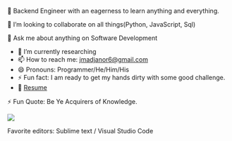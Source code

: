 🔭 Backend Engineer with an eagerness to learn anything and everything.

👯 I’m looking to collaborate on all things(Python, JavaScript, Sql)

💬 Ask me about anything on Software Development

- 🔭 I’m currently researching  
- 📫 How to reach me: jmadjanor6@gmail.com
- 😄 Pronouns: Programmer/He/Him/His
- ⚡ Fun fact: I am ready to get my hands dirty with some good challenge.
- 📝 [Resume](cv_backend.pdf)

⚡ Fun Quote: Be Ye Acquirers of Knowledge.

<img src="https://github-readme-stats.vercel.app/api?username=madjanorjedidiah&&show_icons=true&title_color=ffffff&icon_color=ffffff&text_color=daf7dc&bg_color=0a7ea1" />

Favorite editors: Sublime text / Visual Studio Code 
